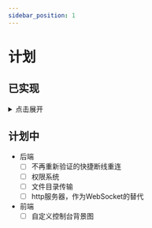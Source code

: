 ```yaml
---
sidebar_position: 1
---
```


# 计划

## 已实现

<details>

<summary>
点击展开
</summary>

- [x] ![js](https://img.shields.io/badge/JavaScript-2022-F7DF1E?logo=JavaScript) [Serein](../guide/instance/Serein.md)
- [x] ![py](https://img.shields.io/badge/Python-3-blue?logo=Python) [MCDReforged](../guide/instance/MCDReforged.md)

</details>

## 计划中

- 后端
  - [ ] 不再重新验证的快捷断线重连
  - [ ] 权限系统
  - [ ] 文件目录传输
  - [ ] http服务器，作为WebSocket的替代
- 前端
  - [ ] 自定义控制台背景图

